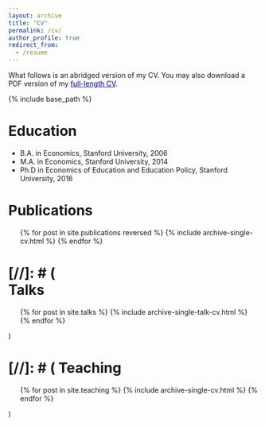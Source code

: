 ```yaml
---
layout: archive
title: "CV"
permalink: /cv/
author_profile: true
redirect_from:
  - /resume
---
```


What follows is an abridged version of my CV. You may also download a PDF version of my <a style='color: darkblue;' href="https://chriscandelaria.github.io/files/cv/CACandelaria_CV.pdf">full-length CV</a>.

{% include base_path %}

# Education
* B.A. in Economics, Stanford University, 2006
* M.A. in Economics, Stanford University, 2014
* Ph.D in Economics of Education and Education Policy, Stanford University, 2016

Publications
======
  <ul>{% for post in site.publications reversed %}
    {% include archive-single-cv.html %}
  {% endfor %}</ul>

[//]: # (  
Talks
======
  <ul>{% for post in site.talks %}
    {% include archive-single-talk-cv.html %}
  {% endfor %}</ul>
)

[//]: # (
Teaching
======
  <ul>{% for post in site.teaching %}
    {% include archive-single-cv.html %}
  {% endfor %}</ul>
)  

